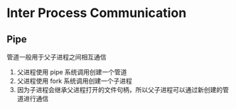 # Inter Process Communication

## Pipe

管道一般用于父子进程之间相互通信

1. 父进程使用 pipe 系统调用创建一个管道
2. 父进程使用 fork 系统调用创建一个子进程
3. 因为子进程会继承父进程打开的文件句柄，所以父子进程可以通过新创建的管道进行通信
